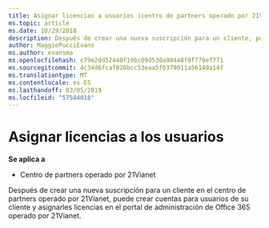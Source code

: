 ```yaml
---
title: Asignar licencias a usuarios (centro de partners operado por 21Vianet)
ms.topic: article
ms.date: 10/29/2018
description: Después de crear una nueva suscripción para un cliente, puede crear cuentas de usuario y asignar licencias a usuarios específicos en su operado por 21Vianet portal de Office 365.
author: MaggiePucciEvans
ms.author: evansma
ms.openlocfilehash: c79e2dd52440f19bc09d530a98448f0f778ef771
ms.sourcegitcommit: 4c34d6fcaf020bcc53eaa5f0379011a56149a14f
ms.translationtype: MT
ms.contentlocale: es-ES
ms.lasthandoff: 03/05/2019
ms.locfileid: "57584018"
---
```

# <a name="assign-licenses-to-users"></a>Asignar licencias a los usuarios

**Se aplica a**

-   Centro de partners operado por 21Vianet


Después de crear una nueva suscripción para un cliente en el centro de partners operado por 21Vianet, puede crear cuentas para usuarios de su cliente y asignarles licencias en el portal de administración de Office 365 operado por 21Vianet. 

